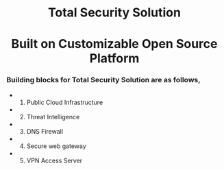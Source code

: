 <h1 align="center">Total Security Solution</h1>
<h1 align="center">Built on Customizable Open Source Platform</h1>

### Building blocks for Total Security Solution are as follows,
* 1)	Public Cloud Infrastructure
* 2)	Threat Intelligence
* 3)	DNS Firewall
* 4)	Secure web gateway
* 5)	VPN Access Server


